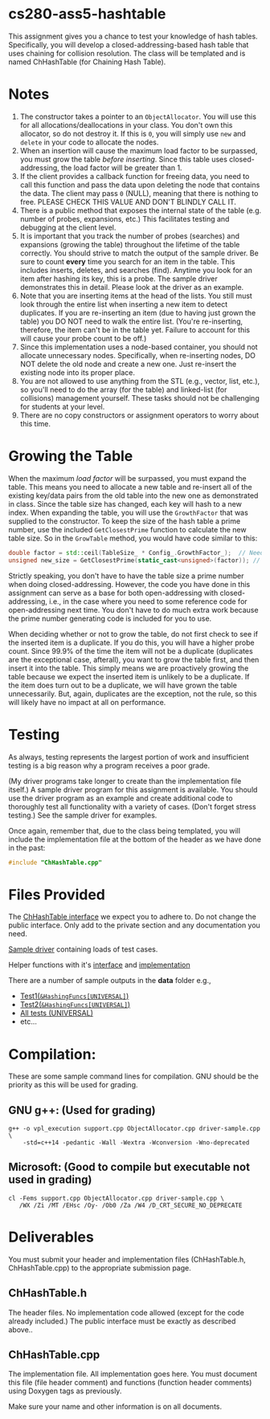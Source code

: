 # cs280-ass5-hashtable

This assignment gives you a chance to test your knowledge of hash tables. Specifically, you will develop a closed-addressing-based hash table that uses chaining for collision resolution. The class will be templated and is named ChHashTable (for Chaining Hash Table).

# Notes

1. The constructor takes a pointer to an `ObjectAllocator`. You will use this for all allocations/deallocations in your class. You don't own this allocator, so do not destroy it. If this is `0`, you will simply use `new` and `delete` in your code to allocate the nodes.
2. When an insertion will cause the maximum load factor to be surpassed, you must grow the table _before inserting_. Since this table uses closed-addressing, the load factor will be greater than 1.
3. If the client provides a callback function for freeing data, you need to call this function and pass the data upon deleting the node that contains the data. The client may pass `0` (NULL), meaning that there is nothing to free. PLEASE CHECK THIS VALUE AND DON'T BLINDLY CALL IT.
4. There is a public method that exposes the internal state of the table (e.g. number of probes, expansions, etc.) This facilitates testing and debugging at the client level.
5. It is important that you track the number of probes (searches) and expansions (growing the table) throughout the lifetime of the table correctly. You should strive to match the output of the sample driver. Be sure to count **every** time you search for an item in the table. This includes inserts, deletes, and searches (find). Anytime you look for an item after hashing its key, this is a probe. The sample driver demonstrates this in detail. Please look at the driver as an example.
6. Note that you are inserting items at the head of the lists. You still must look through the entire list when inserting a new item to detect duplicates. If you are re-inserting an item (due to having just grown the table) you DO NOT need to walk the entire list. (You're re-inserting, therefore, the item can't be in the table yet. Failure to account for this will cause your probe count to be off.)
7. Since this implementation uses a node-based container, you should not allocate unnecessary nodes. Specifically, when re-inserting nodes, DO NOT delete the old node and create a new one. Just re-insert the existing node into its proper place.
8. You are not allowed to use anything from the STL (e.g., vector, list, etc.), so you'll need to do the array (for the table) and linked-list (for collisions) management yourself. These tasks should not be challenging for students at your level.
9. There are no copy constructors or assignment operators to worry about this time.

# Growing the Table

When the maximum _load factor_ will be surpassed, you must expand the table. This means you need to allocate a new table and re-insert all of the existing key/data pairs from the old table into the new one as demonstrated in class. Since the table size has changed, each key will hash to a new index. When expanding the table, you will use the `GrowthFactor` that was supplied to the constructor. To keep the size of the hash table a prime number, use the included `GetClosestPrime` function to calculate the new table size. So in the
`GrowTable` method, you would have code similar to this:

```C++
double factor = std::ceil(TableSize_ * Config_.GrowthFactor_);  // Need to include <cmath>
unsigned new_size = GetClosestPrime(static_cast<unsigned>(factor)); // Get new prime size
```

Strictly speaking, you don't have to have the table size a prime number when doing closed-addressing. However, the code you have done in this assignment can serve as a base for both open-addressing with closed-addressing, i.e., in the case where you need to some reference code for open-addressing next time.  You don't have to do much extra work because the prime number generating code is included for you to use.

When deciding whether or not to grow the table, do not first check to see if the inserted item is a duplicate. If you do this, you will have a higher probe count. Since 99.9% of the time the item will not be a duplicate (duplicates are the exceptional case, afterall), you want to grow the table first, and then insert it into the table. This simply means we are proactively growing the table because we expect the inserted item is unlikely to be a duplicate. If the item does turn out to be a duplicate, we will have grown the table unnecessarily. But, again, duplicates are the exception, not the rule, so this will likely have no impact at all on performance.

# Testing
As always, testing represents the largest portion of work and insufficient testing is a big reason why a program receives a poor grade.

(My driver programs take longer to create than the implementation file itself.) A sample driver program for this assignment is available. You should use the driver program as an example and create additional code to thoroughly test all functionality with a variety of cases. (Don't forget stress testing.) See the sample driver for examples.

Once again, remember that, due to the class being templated, you will include the implementation file at the bottom of the header as we have done in the past:

```C++
#include "ChHashTable.cpp"
```

# Files Provided

The [ChHashTable interface](code/ChHashTable.h) we expect you to adhere to. Do not change the public interface. Only add to the private section and any documentation you need.

[Sample driver](code/driver-sample.cpp) containing loads of test cases.

 Helper functions with it's [interface](code/support.h) and [implementation](code/support.cpp)

There are a number of sample outputs in the **data** folder e.g.,

- [Test1(`&HashingFuncs[UNIVERSAL]`)](data/output-test1-universal.txt)
- [Test2(`&HashingFuncs[UNIVERSAL]`)](data/output-test2-universal.txt)
- [All tests (UNIVERSAL)](data/output-all-universal.txt)
- etc...

# Compilation:

These are some sample command lines for compilation. GNU should be the priority as this will be used for grading.

## GNU g++: (Used for grading)

```make
g++ -o vpl_execution support.cpp ObjectAllocator.cpp driver-sample.cpp \
    -std=c++14 -pedantic -Wall -Wextra -Wconversion -Wno-deprecated 
```

## Microsoft: (Good to compile but executable not used in grading)

```make
cl -Fems support.cpp ObjectAllocator.cpp driver-sample.cpp \
   /WX /Zi /MT /EHsc /Oy- /Ob0 /Za /W4 /D_CRT_SECURE_NO_DEPRECATE
```

# Deliverables

You must submit your header and implementation files (ChHashTable.h, ChHashTable.cpp) to the appropriate submission page.

## ChHashTable.h

The header files. No implementation code allowed (except for the code already included.) The public interface must be exactly as described above..

## ChHashTable.cpp

The implementation file. All implementation goes here. You must document this file (file header comment) and functions (function header comments) using Doxygen tags as previously.

Make sure your name and other information is on all documents.

